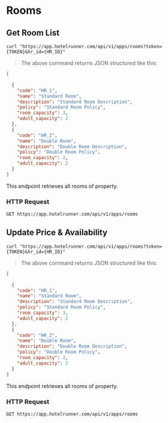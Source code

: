 # Rooms

## Get Room List

```shell
curl "https://app.hotelrunner.com/api/v1/apps/rooms?token={TOKEN}&hr_id={HR_ID}"
```

> The above command returns JSON structured like this:

```json
[

  {
    "code": "HR_1",
    "name": "Standard Room",
    "description": "Standard Room Description",
    "policy": "Standard Room Policy",
    "room_capacity": 3,
    "adult_capacity": 2
  },
  {
    "code": "HR_2",
    "name": "Double Room",
    "description": "Double Room Description",
    "policy": "Double Room Policy",
    "room_capacity": 2,
    "adult_capacity": 2
  }
]
```

This endpoint retrieves all rooms of property.

### HTTP Request

`GET https://app.hotelrunner.com/api/v1/apps/rooms`

## Update Price & Availability

```shell
curl "https://app.hotelrunner.com/api/v1/apps/rooms?token={TOKEN}&hr_id={HR_ID}"
```

> The above command returns JSON structured like this:

```json
[

  {
    "code": "HR_1",
    "name": "Standard Room",
    "description": "Standard Room Description",
    "policy": "Standard Room Policy",
    "room_capacity": 3,
    "adult_capacity": 2
  },
  {
    "code": "HR_2",
    "name": "Double Room",
    "description": "Double Room Description",
    "policy": "Double Room Policy",
    "room_capacity": 2,
    "adult_capacity": 2
  }
]
```

This endpoint retrieves all rooms of property.

### HTTP Request

`GET https://app.hotelrunner.com/api/v1/apps/rooms`